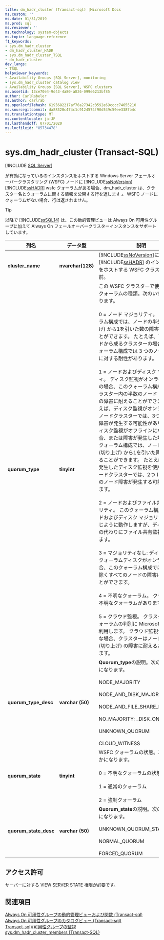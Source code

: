 ```yaml
---
title: dm_hadr_cluster (Transact-sql) |Microsoft Docs
ms.custom: ''
ms.date: 01/31/2019
ms.prod: sql
ms.reviewer: ''
ms.technology: system-objects
ms.topic: language-reference
f1_keywords:
- sys.dm_hadr_cluster
- dm_hadr_cluster_HADR
- sys.dm_hadr_cluster_TSQL
- dm_hadr_cluster
dev_langs:
- TSQL
helpviewer_keywords:
- Availability Groups [SQL Server], monitoring
- sys.dm_hadr_cluster catalog view
- Availability Groups [SQL Server], WSFC clusters
ms.assetid: 13ce70e4-9d43-4a80-a826-099e6213bf85
author: CarlRabeler
ms.author: carlrab
ms.openlocfilehash: 6195682217af76a27342c3592e69cccc74655210
ms.sourcegitcommit: da88320c474c1c9124574f90d549c50ee3387b4c
ms.translationtype: MT
ms.contentlocale: ja-JP
ms.lasthandoff: 07/01/2020
ms.locfileid: "85734478"
---
```

# <a name="sysdm_hadr_cluster-transact-sql"></a>sys.dm_hadr_cluster (Transact-SQL)
[!INCLUDE [SQL Server](../../includes/applies-to-version/sqlserver.md)]

  が有効になっているのインスタンスをホストする Windows Server フェールオーバークラスタリング (WSFC) ノードに [!INCLUDE[ssNoVersion](../../includes/ssnoversion-md.md)] [!INCLUDE[ssHADR](../../includes/sshadr-md.md)] wsfc クォーラムがある場合、dm_hadr_cluster は、クラスター名とクォーラムに関する情報を公開する行を返します **。** WSFC ノードにクォーラムがない場合、行は返されません。  
 > [!TIP]
 > 以降で [!INCLUDE[ssSQL14](../../includes/sssql14-md.md)] は、この動的管理ビューは Always On 可用性グループに加えて Always On フェールオーバークラスターインスタンスをサポートしています。

|列名|データ型|説明|  
|-----------------|---------------|-----------------|  
|**cluster_name**|**nvarchar(128)**|[!INCLUDE[ssNoVersion](../../includes/ssnoversion-md.md)]に対応した [!INCLUDE[ssHADR](../../includes/sshadr-md.md)] のインスタンスをホストする WSFC クラスターの名前。|  
|**quorum_type**|**tinyint**|この WSFC クラスターで使用されるクォーラムの種類。次のいずれかになります。<br /><br /> 0 = ノード マジョリティ。 このクォーラム構成では、ノードの半分 (切り上げ) から1を引いた数の障害に耐えることができます。 たとえば、7 つのノードから成るクラスターの場合、このクォーラム構成では 3 つのノードの障害に対する耐性があります。<br /><br /> 1 = ノードおよびディスク マジョリティ。 ディスク監視がオンラインのままの場合、このクォーラム構成では、クラスター内の半数のノード (切り上げ) の障害に耐えることができます。 たとえば、ディスク監視がオンラインの6ノードクラスターでは、3つのノード障害が発生する可能性があります。 ディスク監視がオフラインになった場合、または障害が発生した場合、このクォーラム構成では、ノードの半分 (切り上げ) から1を引いた障害に耐えることができます。 たとえば、障害が発生したディスク監視を使用する6ノードクラスターでは、2つ (3-1 = 2) のノード障害が発生する可能性があります。<br /><br /> 2 = ノードおよびファイル共有マジョリティ。 このクォーラム構成は "ノードおよびディスク マジョリティ" と同じように動作しますが、ディスク監視の代わりにファイル共有監視を使用します。<br /><br /> 3 = マジョリティなし: ディスクのみ。 クォーラムディスクがオンラインの場合、このクォーラム構成では、1つを除くすべてのノードの障害に耐えることができます。<br /><br /> 4 = 不明なクォーラム。 クラスターに不明なクォーラムがあります。<br /><br /> 5 = クラウド監視。 クラスターは、クォーラムの判別に Microsoft Azure を利用します。 クラウド監視が利用可能な場合、クラスターはノードの半分 (切り上げ) の障害に耐えることができます。|  
|**quorum_type_desc**|**varchar (50)**|**Quorum_type**の説明。次のいずれかになります。<br /><br /> NODE_MAJORITY<br /><br /> NODE_AND_DISK_MAJORITY<br /><br /> NODE_AND_FILE_SHARE_MAJORITY<br /><br /> NO_MAJORITY: _DISK_ONLY <br /><br /> UNKNOWN_QUORUM <br /><br /> CLOUD_WITNESS|  
|**quorum_state**|**tinyint**|WSFC クォーラムの状態。次のいずれかになります。<br /><br /> 0 = 不明なクォーラムの状態<br /><br /> 1 = 通常のクォーラム<br /><br /> 2 = 強制クォーラム|  
|**quorum_state_desc**|**varchar (50)**|**Quorum_state**の説明。次のいずれかになります。<br /><br /> UNKNOWN_QUORUM_STATE<br /><br /> NORMAL_QUORUM<br /><br /> FORCED_QUORUM|  
  
## <a name="permissions"></a>アクセス許可  
 サーバーに対する VIEW SERVER STATE 権限が必要です。  
  
## <a name="see-also"></a>関連項目  
 [Always On 可用性グループの動的管理ビューおよび関数 &#40;Transact-sql&#41;](../../relational-databases/system-dynamic-management-views/always-on-availability-groups-dynamic-management-views-functions.md)   
 [Always On 可用性グループのカタログビュー &#40;Transact-sql&#41;](../../relational-databases/system-catalog-views/always-on-availability-groups-catalog-views-transact-sql.md)   
 [Transact-sql&#41;&#40;可用性グループの監視](../../database-engine/availability-groups/windows/monitor-availability-groups-transact-sql.md)   
 [sys.dm_hadr_cluster_members &#40;Transact-SQL&#41;](../../relational-databases/system-dynamic-management-views/sys-dm-hadr-cluster-members-transact-sql.md)  
  
  
